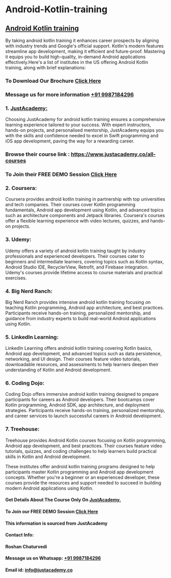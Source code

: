 # Android-Kotlin-training
## [Android Kotlin training](https://www.justacademy.co/course-detail/android-app-development)
By taking android kotlin training it enhances career prospects by aligning with industry trends and Google's official support. Kotlin's modern features streamline app development, making it efficient and future-proof. Mastering it equips you to build high-quality, in-demand Android applications effectively.Here's a list of institutes in the US offering Android Kotlin training, along with brief explanations:

### To Download Our Brochure [Click Here](https://www.justacademy.co/download-brochure-for-free)
### Message us for more information [+91 9987184296](https://api.whatsapp.com/send?phone=9987184296)

### 1. [JustAcademy:](https://www.justacademy.co/)
   Choosing JustAcademy for android kotlin training ensures a comprehensive learning experience tailored to your success. With expert instructors, hands-on projects, and personalised mentorship, JustAcademy equips you with the skills and confidence needed to excel in Swift programming and iOS app development, paving the way for a rewarding career.

### Browse their course link : https://www.justacademy.co/all-courses 
### To Join their FREE DEMO Session [Click Here](https://www.justacademy.co/register-for-course-demo)

### 2. Coursera:
   Coursera provides android kotlin training in partnership with top universities and tech companies. Their courses cover Kotlin programming fundamentals, Android app development using Kotlin, and advanced topics such as architecture components and Jetpack libraries. Coursera's courses offer a flexible learning experience with video lectures, quizzes, and hands-on projects.

### 3. Udemy:
   Udemy offers a variety of android kotlin training taught by industry professionals and experienced developers. Their courses cater to beginners and intermediate learners, covering topics such as Kotlin syntax, Android Studio IDE, RecyclerView, Retrofit, and Firebase integration. Udemy's courses provide lifetime access to course materials and practical exercises.

### 4. Big Nerd Ranch:
   Big Nerd Ranch provides intensive android kotlin training focusing on teaching Kotlin programming, Android app architecture, and best practices. Participants receive hands-on training, personalized mentorship, and guidance from industry experts to build real-world Android applications using Kotlin.

### 5. LinkedIn Learning:
   LinkedIn Learning offers android kotlin training covering Kotlin basics, Android app development, and advanced topics such as data persistence, networking, and UI design. Their courses feature video tutorials, downloadable resources, and assessments to help learners deepen their understanding of Kotlin and Android development.

### 6. Coding Dojo:
   Coding Dojo offers immersive android kotlin training designed to prepare participants for careers as Android developers. Their bootcamps cover Kotlin programming, Android SDK, app architecture, and deployment strategies. Participants receive hands-on training, personalized mentorship, and career services to launch successful careers in Android development.

### 7. Treehouse:
   Treehouse provides Android Kotlin courses focusing on Kotlin programming, Android app development, and best practices. Their courses feature video tutorials, quizzes, and coding challenges to help learners build practical skills in Kotlin and Android development.

These institutes offer android kotlin training programs designed to help participants master Kotlin programming and Android app development concepts. Whether you're a beginner or an experienced developer, these courses provide the resources and support needed to succeed in building modern Android applications using Kotlin.

#### Get Details About The Course Only On [JustAcademy.](https://www.justacademy.co/)
#### To Join our FREE DEMO Session [Click Here](https://www.justacademy.co/register-for-course-demo)
#### This information is sourced from JustAcademy
#### Contact Info:
#### Roshan Chaturvedi
#### Message us on Whatsapp: [+91 9987184296](https://api.whatsapp.com/send?phone=9987184296)
#### Email id: info@justacademy.co

